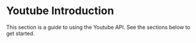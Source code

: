 # Youtube Introduction

This section is a guide to using the Youtube API. See the sections below to get started.
